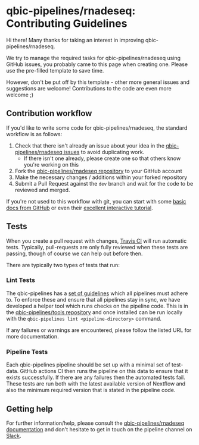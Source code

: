 # qbic-pipelines/rnadeseq: Contributing Guidelines

Hi there! Many thanks for taking an interest in improving qbic-pipelines/rnadeseq.

We try to manage the required tasks for qbic-pipelines/rnadeseq using GitHub issues, you probably came to this page when creating one. Please use the pre-filled template to save time.

However, don't be put off by this template - other more general issues and suggestions are welcome! Contributions to the code are even more welcome ;)

## Contribution workflow

If you'd like to write some code for qbic-pipelines/rnadeseq, the standard workflow
is as follows:

1. Check that there isn't already an issue about your idea in the
   [qbic-pipelines/rnadeseq issues](https://github.com/qbic-pipelines/rnadeseq/issues) to avoid
   duplicating work.
    * If there isn't one already, please create one so that others know you're working on this
2. Fork the [qbic-pipelines/rnadeseq repository](https://github.com/qbic-pipelines/rnadeseq) to your GitHub account
3. Make the necessary changes / additions within your forked repository
4. Submit a Pull Request against the `dev` branch and wait for the code to be reviewed and merged.

If you're not used to this workflow with git, you can start with some [basic docs from GitHub](https://help.github.com/articles/fork-a-repo/) or even their [excellent interactive tutorial](https://try.github.io/).

## Tests

When you create a pull request with changes, [Travis CI](https://travis-ci.org/) will run automatic tests.
Typically, pull-requests are only fully reviewed when these tests are passing, though of course we can help out before then.

There are typically two types of tests that run:

### Lint Tests

The qbic-pipelines has a [set of guidelines](http://nf-co.re/guidelines) which all pipelines must adhere to.
To enforce these and ensure that all pipelines stay in sync, we have developed a helper tool which runs checks on the pipeline code. This is in the [qbic-pipelines/tools repository](https://github.com/qbic-pipelines/tools) and once installed can be run locally with the `qbic-pipelines lint <pipeline-directory>` command.

If any failures or warnings are encountered, please follow the listed URL for more documentation.

### Pipeline Tests

Each qbic-pipelines pipeline should be set up with a minimal set of test-data.
GitHub actions CI then runs the pipeline on this data to ensure that it exists successfully.
If there are any failures then the automated tests fail.
These tests are run both with the latest available version of Nextflow and also the minimum required version that is stated in the pipeline code.

## Getting help

For further information/help, please consult the [qbic-pipelines/rnadeseq documentation](https://github.com/qbic-pipelines/rnadeseq#documentation) and don't hesitate to get in touch on the pipeline channel on [Slack](https://qbic-pipelines-invite.herokuapp.com/).
